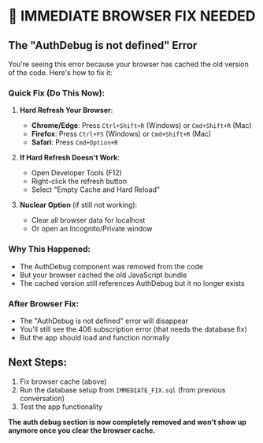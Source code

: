# 🚨 IMMEDIATE BROWSER FIX NEEDED

## The "AuthDebug is not defined" Error

You're seeing this error because your browser has cached the old version of the code. Here's how to fix it:

### Quick Fix (Do This Now):

1. **Hard Refresh Your Browser**:
   - **Chrome/Edge**: Press `Ctrl+Shift+R` (Windows) or `Cmd+Shift+R` (Mac)
   - **Firefox**: Press `Ctrl+F5` (Windows) or `Cmd+Shift+R` (Mac)
   - **Safari**: Press `Cmd+Option+R`

2. **If Hard Refresh Doesn't Work**:
   - Open Developer Tools (F12)
   - Right-click the refresh button
   - Select "Empty Cache and Hard Reload"

3. **Nuclear Option** (if still not working):
   - Clear all browser data for localhost
   - Or open an Incognito/Private window

### Why This Happened:
- The AuthDebug component was removed from the code
- But your browser cached the old JavaScript bundle
- The cached version still references AuthDebug but it no longer exists

### After Browser Fix:
- The "AuthDebug is not defined" error will disappear
- You'll still see the 406 subscription error (that needs the database fix)
- But the app should load and function normally

## Next Steps:
1. Fix browser cache (above)
2. Run the database setup from `IMMEDIATE_FIX.sql` (from previous conversation)
3. Test the app functionality

**The auth debug section is now completely removed and won't show up anymore once you clear the browser cache.**